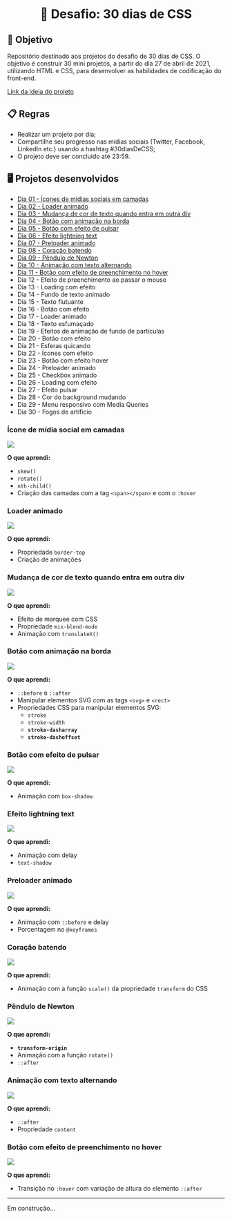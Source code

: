 # <div align="center">🚀 Desafio: 30 dias de CSS</div>

## 🎯 Objetivo

Repositório destinado aos projetos do desafio de 30 dias de CSS. O objetivo é construir 30 mini projetos, a partir do dia 27 de abril de 2021, utilizando HTML e CSS, para desenvolver as habilidades de codificação do front-end.

[Link da ideia do projeto](https://github.com/MilenaCarecho/30diasDeCSS)

## 📋 Regras

* Realizar um projeto por dia;
* Compartilhe seu progresso nas mídias sociais (Twitter, Facebook, LinkedIn etc.) usando a hashtag #30diasDeCSS;
* O projeto deve ser concluído até 23:59.

## 🖥 Projetos desenvolvidos

* [Dia 01 - Ícones de mídias sociais em camadas](#day1)
* [Dia 02 - Loader animado](#day2)
* [Dia 03 - Mudança de cor de texto quando entra em outra div](#day3)
* [Dia 04 - Botão com animação na borda](#day4)
* [Dia 05 - Botão com efeito de pulsar](#day5)
* [Dia 06 - Efeito lightning text](#day6)
* [Dia 07 - Preloader animado](#day7)
* [Dia 08 - Coração batendo](#day8)
* [Dia 09 - Pêndulo de Newton](#day9)
* [Dia 10 - Animação com texto alternando](#day10)
* [Dia 11 - Botão com efeito de preenchimento no hover](#day11)
* Dia 12 - Efeito de preenchimento ao passar o mouse
* Dia 13 - Loading com efeito
* Dia 14 - Fundo de texto animado
* Dia 15 - Texto flutuante
* Dia 16 - Botão com efeito
* Dia 17 - Loader animado
* Dia 18 - Texto esfumaçado
* Dia 19 - Efeitos de animação de fundo de partículas
* Dia 20 - Botão com efeito
* Dia 21 - Esferas quicando
* Dia 22 - Ícones com efeito
* Dia 23 - Botão com efeito hover
* Dia 24 - Preloader animado
* Dia 25 - Checkbox animado
* Dia 26 - Loading com efeito
* Dia 27 - Efeito pulsar
* Dia 28 - Cor do background mudando
* Dia 29 - Menu responsivo com Media Queries
* Dia 30 - Fogos de artificio

### <div id="day1">Ícone de mídia social em camadas</div>

![](./.github/day01.gif)

**O que aprendi:**
  * `skew()`
  * `rotate()`
  * `nth-child()`
  * Criação das camadas com a tag `<span></span>` e com o `:hover`

### <div id="day2">Loader animado</div>

![](./.github/day02.gif)

**O que aprendi:**
  * Propriedade `border-top`
  * Criação de animações

### <div id="day3">Mudança de cor de texto quando entra em outra div</div>

![](./.github/day03.gif)

**O que aprendi:**
  * Efeito de marquee com CSS
  * Propriedade `mix-blend-mode`
  * Animação com `translateX()`

### <div id="day4">Botão com animação na borda</div>

![](./.github/day04.gif)

**O que aprendi:**
  * `::before` e `::after`
  * Manipular elementos SVG com as tags `<svg>` e `<rect>`
  * Propriedades CSS para manipular elementos SVG:
    * `stroke`
    * `stroke-width`
    * **`stroke-dasharray`**
    * **`stroke-dashoffset`**

### <div id="day5">Botão com efeito de pulsar</div>

![](./.github/day05.gif)

**O que aprendi:**
  * Animação com `box-shadow`

### <div id="day6">Efeito lightning text</div>

![](./.github/day06.gif)

**O que aprendi:**
  * Animação com delay
  * `text-shadow`

### <div id="day7">Preloader animado</div>

![](./.github/day07.gif)

**O que aprendi:**
  * Animação com `::before` e delay
  * Porcentagem no `@keyframes`

### <div id="day8">Coração batendo</div>

![](./.github/day08.gif)

**O que aprendi:**
  * Animação com a função `scale()` da propriedade `transform` do CSS

### <div id="day9">Pêndulo de Newton</div>

![](./.github/day09.gif)

**O que aprendi:**
  * **`transform-origin`**
  * Animação com a função `rotate()`
  * `::after`

### <div id="day10">Animação com texto alternando</div>

![](./.github/day10.gif)

**O que aprendi:**
  * `::after`
  * Propriedade `content`

### <div id="day11">Botão com efeito de preenchimento no hover</div>

![](./.github/day11.gif)

**O que aprendi:**
  * Transição no `:hover` com variação de altura do elemento `::after` 

---
Em construção...